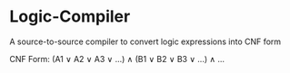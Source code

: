 # Logic-Compiler

A source-to-source compiler to convert logic expressions into CNF form

CNF Form: (A1 ∨ A2 ∨ A3 ∨ ...) ∧ (B1 ∨ B2 ∨ B3 ∨ ...) ∧ ...
